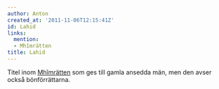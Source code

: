 ```yaml
---
author: Anton
created_at: '2011-11-06T12:15:41Z'
id: Lahid
links:
  mention:
  - Mhîmrätten
title: Lahid
---
```


Titel inom [Mhîmrätten] som ges till gamla ansedda män, men den avser också bönförrättarna.

  [Mhîmrätten]: Mhîmrätten
